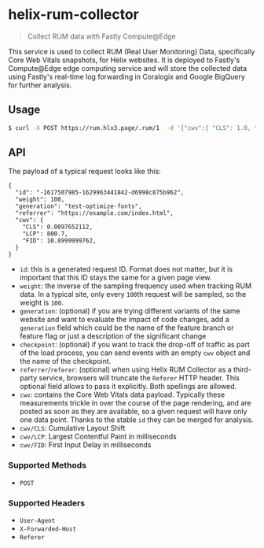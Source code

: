 # helix-rum-collector

> Collect RUM data with Fastly Compute@Edge

This service is used to collect RUM (Real User Monitoring) Data, specifically Core Web Vitals snapshots, for Helix websites. It is deployed to Fastly's Compute@Edge edge computing service and will store the collected data using Fastly's real-time log forwarding in Coralogix and Google BigQuery for further analysis.

## Usage

```bash
$ curl -X POST https://rum.hlx3.page/.rum/1  -d '{"cwv":{ "CLS": 1.0, "LCP": 1.0, "FID": 4 }, "id": "blablub", "weight": 2}' X-Forwarded-Host:example.com
```

## API

The payload of a typical request looks like this:

```jsonc
{
  "id": "-1617507985-1629963441842-d6998c875b962",
  "weight": 100,
  "generation": "test-optimize-fonts",
  "referrer": "https://example.com/index.html",
  "cwv": {
    "CLS": 0.0097652112,
    "LCP": 800.7,
    "FID": 10.8999999762,
  }
}
```

- `id`: this is a generated request ID. Format does not matter, but it is important that this ID stays the same for a given page view.
- `weight`: the inverse of the sampling frequency used when tracking RUM data. In a typical site, only every `100`th request will be sampled, so the weight is `100`.
- `generation`: (optional) if you are trying different variants of the same website and want to evaluate the impact of code changes, add a `generation` field which could be the name of the feature branch or feature flag or just a description of the significant change
- `checkpoint`: (optional) if you want to track the drop-off of traffic as part of the load process, you can send events with an empty `cwv` object and the name of the checkpoint.
- `referrer`/`referer`: (optional) when using Helix RUM Collector as a third-party service, browsers will truncate the `Referer` HTTP header. This optional field allows to pass it explicitly. Both spellings are allowed.
- `cwv`: contains the Core Web Vitals data payload. Typically these measurements trickle in over the course of the page rendering, and are posted as soon as they are available, so a given request will have only one data point. Thanks to the stable `id` they can be merged for analysis.
- `cwv/CLS`: Cumulative Layout Shift
- `cwv/LCP`: Largest Contentful Paint in milliseconds
- `cwv/FID`: First Input Delay in milliseconds

### Supported Methods

- `POST`


### Supported Headers

- `User-Agent`
- `X-Forwarded-Host`
- `Referer`

